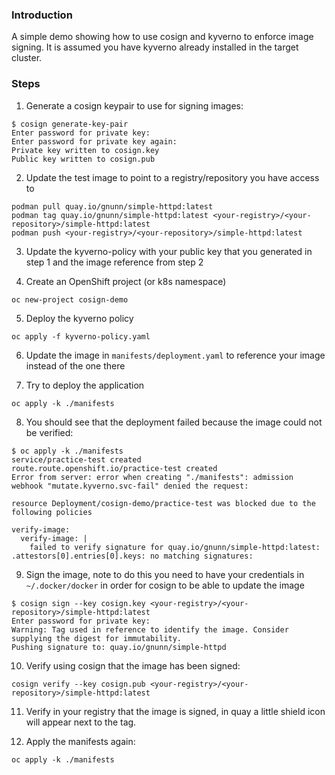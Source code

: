 ### Introduction

A simple demo showing how to use cosign and kyverno to enforce image signing. It is assumed you have kyverno already installed in the target cluster.

### Steps

1. Generate a cosign keypair to use for signing images:

```
$ cosign generate-key-pair
Enter password for private key: 
Enter password for private key again: 
Private key written to cosign.key
Public key written to cosign.pub
```

2. Update the test image to point to a registry/repository you have access to

```
podman pull quay.io/gnunn/simple-httpd:latest
podman tag quay.io/gnunn/simple-httpd:latest <your-registry>/<your-repository>/simple-httpd:latest
podman push <your-registry>/<your-repository>/simple-httpd:latest
```

3. Update the kyverno-policy with your public key that you generated in step 1 and the image reference from step 2

4. Create an OpenShift project (or k8s namespace)

```oc new-project cosign-demo```

5. Deploy the kyverno policy

```oc apply -f kyverno-policy.yaml```

6. Update the image in `manifests/deployment.yaml` to reference your image instead of the one there

7. Try to deploy the application

```oc apply -k ./manifests```

8. You should see that the deployment failed because the image could not be verified:

```
$ oc apply -k ./manifests
service/practice-test created
route.route.openshift.io/practice-test created
Error from server: error when creating "./manifests": admission webhook "mutate.kyverno.svc-fail" denied the request: 

resource Deployment/cosign-demo/practice-test was blocked due to the following policies

verify-image:
  verify-image: |
    failed to verify signature for quay.io/gnunn/simple-httpd:latest: .attestors[0].entries[0].keys: no matching signatures:
```


9. Sign the image, note to do this you need to have your credentials in `~/.docker/docker` in order for cosign to be able to update the image

```
$ cosign sign --key cosign.key <your-registry>/<your-repository>/simple-httpd:latest
Enter password for private key: 
Warning: Tag used in reference to identify the image. Consider supplying the digest for immutability.
Pushing signature to: quay.io/gnunn/simple-httpd
```

10. Verify using cosign that the image has been signed:

```cosign verify --key cosign.pub <your-registry>/<your-repository>/simple-httpd:latest```

11. Verify in your registry that the image is signed, in quay a little shield icon will appear next to the tag.

12. Apply the manifests again:

```oc apply -k ./manifests```